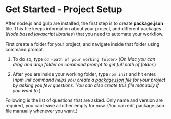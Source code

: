 # Get Started - Project Setup

After node.js and gulp are installed, the first step is to create **package.json** file. This file keeps information about your project, and different packages (*Node based javascript libraries*) that you need to automate your workflow.

First create a folder for your project, and navigate inside that folder using command prompt.

1. To do so, type ```cd <path of your working folder>```
(*On Mac you can drag and drop folder on command prompt to get full path of folder.*)

2. After you are inside your working folder, type ```npm init``` and hit enter. (*npm init command helps you create a [package.json](https://docs.npmjs.com/files/package.json) file for your project by asking you few questions. You can also create this file manually if you want to.*)

Following is the list of questions that are asked. Only name and version are required, you can leave all other empty for now. (You can edit package.json file manually whenever you want.) 
